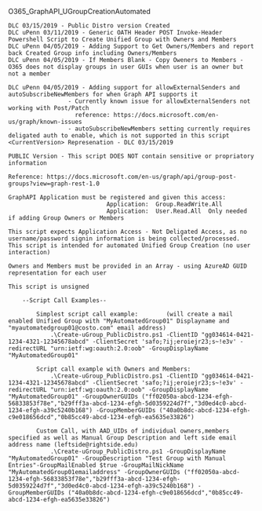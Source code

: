  O365_GraphAPI_UGroupCreationAutomated
 
	DLC 03/15/2019 - Public Distro version Created
	DLC uPenn 03/11/2019 - Generic OATH Header POST Invoke-Header Powershell Script to Create Unified Group with Owners and Members
	DLC uPenn 04/05/2019 - Adding Support to Get Owners/Members and report back Created Group info including Owners/Members
	DLC uPenn 04/05/2019 - If Members Blank - Copy Oweners to Members - O365 does not display groups in user GUIs when user is an owner but not a member
                       
	DLC uPenn 04/05/2019 - Adding support for allowExternalSenders and autoSubscribeNewMembers for when Graph API supports it 
                     - Currently known issue for allowExternalSenders not working with Post/Patch 
                       reference: https://docs.microsoft.com/en-us/graph/known-issues
                     - autoSubscribeNewMembers setting currently requires deligated auth to enable, which is not supported in this script
	<CurrentVersion> Represenation - DLC 03/15/2019

 	PUBLIC Version - This script DOES NOT contain sensitive or propriatory information

 	Reference: https://docs.microsoft.com/en-us/graph/api/group-post-groups?view=graph-rest-1.0

 	GraphAPI Application must be registered and given this access:
                             	Application:  Group.ReadWrite.All
                             	Application:  User.Read.All  Only needed if adding Group Owners or Members

 	This script expects Application Access - Not Deligated Access, as no username/password signin information is being collected/processed.
 	This script is intended for automated Unified Group Creation (no user interaction)

 	Owners and Members must be provided in an Array - using AzureAD GUID representation for each user

 	This script is unsigned

 		--Script Call Examples--

 			Simplest script call example:        (will create a mail enabled Unified Group with "MyAutomatedGroup01" Displayname and "myautomatedgroup01@costo.com" email address)
  				.\Create-uGroup_PublicDistro.ps1 -ClientID "gg034614-0421-1234-4321-12345678abcd" -ClientSecret 'safo;?ij;eroiejr23;s~!e3v' -redirectURL "urn:ietf:wg:oauth:2.0:oob" -GroupDisplayName "MyAutomatedGroup01"

 			Script call example with Owners and Members:
  				.\Create-uGroup_PublicDistro.ps1 -ClientID "gg034614-0421-1234-4321-12345678abcd" -ClientSecret 'safo;?ij;eroiejr23;s~!e3v' -redirectURL "urn:ietf:wg:oauth:2.0:oob" -GroupDisplayName "MyAutomatedGroup01" -GroupOwnerGUIDs ("ff02050a-abcd-1234-efgh-56833853f78e","b29fff3a-abcd-1234-efgh-5d0359224d7f","3d0ed4c0-abcd-1234-efgh-a39c5240b168") -GroupMemberGUIDs ("40a0b8dc-abcd-1234-efgh-c9e018656dcd","0b85cc49-abcd-1234-efgh-ea5635e33826")

 			Custom Call, with AAD_UIDs of individual owners,members specified as well as Manual Group Description and left side email address name (leftside@rightside.edu)
				.\Create-uGroup_PublicDistro.ps1 -GroupDisplayName "MyAutomatedGroup01" -GroupDescription "Test Group with Manual Entries"-GroupMailEnabled $true -GroupMailNickName "MyAutomatedGroup01emailaddress" -GroupOwnerGUIDs ("ff02050a-abcd-1234-efgh-56833853f78e","b29fff3a-abcd-1234-efgh-5d0359224d7f","3d0ed4c0-abcd-1234-efgh-a39c5240b168") -GroupMemberGUIDs ("40a0b8dc-abcd-1234-efgh-c9e018656dcd","0b85cc49-abcd-1234-efgh-ea5635e33826")


